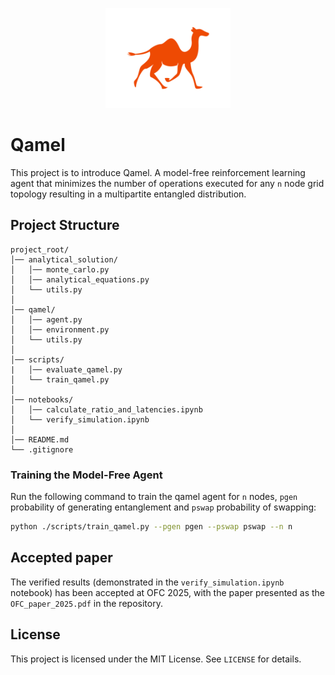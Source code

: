<p align="center">
  <img src="assets/qamel_logo.png" alt="Logo" width="200"/>
</p>

# Qamel

This project is to introduce Qamel. A model-free reinforcement learning agent that minimizes the number of operations executed for any ```n``` node grid topology resulting in a multipartite entangled distribution.

## Project Structure

```
project_root/
│── analytical_solution/
│   │── monte_carlo.py
│   │── analytical_equations.py
│   └── utils.py
│
│── qamel/
│   │── agent.py
│   │── environment.py
│   └── utils.py
│
│── scripts/
|   │── evaluate_qamel.py
│   └── train_qamel.py
│
│── notebooks/
│   │── calculate_ratio_and_latencies.ipynb
│   └── verify_simulation.ipynb
│
│── README.md
└── .gitignore
```


### Training the Model-Free Agent
Run the following command to train the qamel agent for ```n``` nodes, ```pgen``` probability of generating entanglement and ```pswap``` probability of swapping:
```sh
python ./scripts/train_qamel.py --pgen pgen --pswap pswap --n n

```
## Accepted paper
The verified results (demonstrated in the ```verify_simulation.ipynb``` notebook) has been accepted at OFC 2025, with the paper presented as the ```OFC_paper_2025.pdf``` in the repository.

## License
This project is licensed under the MIT License. See `LICENSE` for details.

